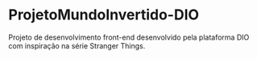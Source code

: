 # ProjetoMundoInvertido-DIO
Projeto de desenvolvimento front-end desenvolvido pela plataforma DIO com inspiração na série Stranger Things.
